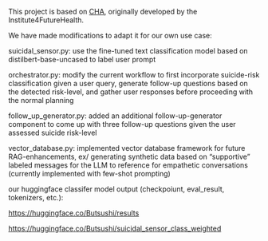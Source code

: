 This project is based on [CHA](https://github.com/Institute4FutureHealth/CHA), originally developed by the Institute4FutureHealth. 

We have made modifications to adapt it for our own use case:

suicidal_sensor.py: use the fine-tuned text classification model based on distilbert-base-uncased to label user prompt

orchestrator.py: modify the current workflow to first incorporate suicide-risk classification given a user query, generate follow-up questions based on the detected risk-level, and gather user responses before proceeding with the normal planning

follow_up_generator.py: added an additional follow-up-generator component to come up with three follow-up questions given the user assessed suicide risk-level 

vector_database.py: implemented vector database framework for future RAG-enhancements, ex/ generating synthetic data based on “supportive” labeled messages for the LLM to reference for empathetic conversations (currently implemented with few-shot prompting) 


our huggingface classifer model output (checkpoiunt, eval_result, tokenizers, etc.): 

https://huggingface.co/Butsushi/results

https://huggingface.co/Butsushi/suicidal_sensor_class_weighted
